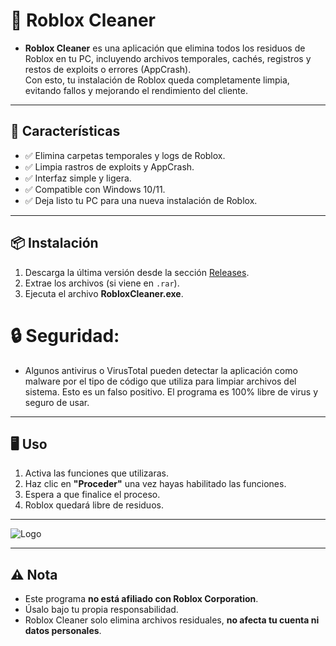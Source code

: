
# 🧹 Roblox Cleaner

- **Roblox Cleaner** es una aplicación que elimina todos los residuos de Roblox en tu PC, incluyendo archivos temporales, cachés, registros y restos de exploits o errores (AppCrash).  
Con esto, tu instalación de Roblox queda completamente limpia, evitando fallos y mejorando el rendimiento del cliente.

---

## 🚀 Características
- ✅ Elimina carpetas temporales y logs de Roblox.  
- ✅ Limpia rastros de exploits y AppCrash.  
- ✅ Interfaz simple y ligera.  
- ✅ Compatible con Windows 10/11.  
- ✅ Deja listo tu PC para una nueva instalación de Roblox.  

---

## 📦 Instalación
1. Descarga la última versión desde la sección [Releases](https://github.com/Gheotxx/Roblox-Limpiador/releases/tag/Limpiador).  
2. Extrae los archivos (si viene en `.rar`).  
3. Ejecuta el archivo **RobloxCleaner.exe**. 

# 🔒 Seguridad: 

- Algunos antivirus o VirusTotal pueden detectar la aplicación como malware por el tipo de código que utiliza para limpiar archivos del sistema. Esto es un falso positivo. El programa es 100% libre de virus y seguro de usar.

---

## 🖥️ Uso
1. Activa las funciones que utilizaras.  
2. Haz clic en **"Proceder"** una vez hayas habilitado las funciones.  
3. Espera a que finalice el proceso.  
4. Roblox quedará libre de residuos. 
---

![Logo](https://i.imgur.com/ymlLvrL.png)

---

## ⚠️ Nota
- Este programa **no está afiliado con Roblox Corporation**.  
- Úsalo bajo tu propia responsabilidad.  
- Roblox Cleaner solo elimina archivos residuales, **no afecta tu cuenta ni datos personales**.

